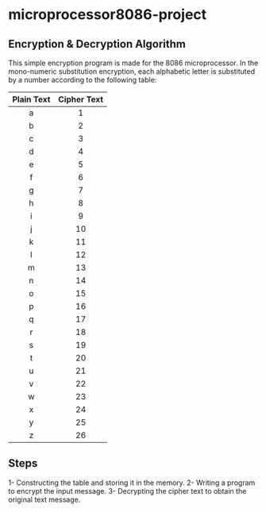 # microprocessor8086-project
## Encryption & Decryption Algorithm
This simple encryption program is made for the 8086 microprocessor. In the mono-numeric substitution encryption, each alphabetic letter is substituted by a number according to the following table:

  | Plain Text |   Cipher Text    |
  |:----------:|:----------------:|
  |    a       |        1         | 
  |    b       |        2         |
  |    c       |        3         |
  |    d       |        4         |
  |    e       |        5         |
  |    f       |        6         |
  |    g       |        7         |
  |    h       |        8         | 
  |    i       |        9         |
  |    j       |        10        | 
  |    k       |        11        | 
  |    l       |        12        | 
  |    m       |        13        | 
  |    n       |        14        |
  |    o       |        15        |
  |    p       |        16        |
  |    q       |        17        | 
  |    r       |        18        | 
  |    s       |        19        |
  |    t       |        20        |
  |    u       |        21        |
  |    v       |        22        |
  |    w       |        23        |
  |    x       |        24        |
  |    y       |        25        |
  |    z       |        26        |
  
  ## Steps
   1- Constructing the table and storing it in the memory.
   2- Writing a program to encrypt the input message.
   3- Decrypting the cipher text to obtain the original text message.
 
